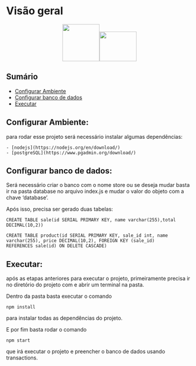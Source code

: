 # Visão geral
<p align="center">
<img src="https://fhsys.com.br/core-wordpress/wp-content/uploads/2017/06/postgresql-logo.png" height="100" width="100"><img src="https://upload.wikimedia.org/wikipedia/commons/thumb/d/d9/Node.js_logo.svg/1200px-Node.js_logo.svg.png" height="80" width="100">
</p>



## Sumário
- [Configurar Ambiente](#configurar-ambiente)
- [Configurar banco de dados](#configurar-banco-de-dados)
- [Executar](#executar)

## Configurar Ambiente:
para rodar esse projeto será necessário instalar algumas dependências:

	- [nodejs](https://nodejs.org/en/download/)
	- [postgreSQL](https://www.pgadmin.org/download/)
	
## Configurar banco de dados:

Será necessário criar o banco com o nome store ou se deseja mudar basta ir na pasta database no arquivo index.js e mudar     o valor do objeto com a chave ‘database’.

Após isso, precisa ser gerado duas tabelas:
    
    
    CREATE TABLE sale(id SERIAL PRIMARY KEY, name varchar(255),total DECIMAL(10,2))

    CREATE TABLE product(id SERIAL PRIMARY KEY, sale_id int, name varchar(255), price DECIMAL(10,2), FOREIGN KEY (sale_id)       REFERENCES sale(id) ON DELETE CASCADE)
    


## Executar:
após as etapas anteriores para executar o projeto, primeiramente precisa ir no diretório do projeto com e abrir um           terminal na pasta.
    
Dentro da pasta basta executar o comando 

	
	npm install
        
	
para instalar todas as dependências do projeto.

E por fim basta rodar o comando 

	
	npm start
	
	
que irá executar o projeto e preencher o banco de dados usando transactions.
    
    



  

